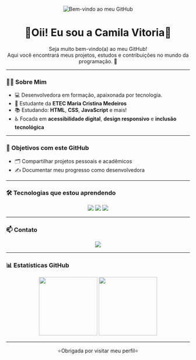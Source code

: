 <!-- Banner -->
<p align="center">
  <img src="https://github.com/user-attachments/assets/2c4b6ee4-25ab-4ab5-a5fa-299afd720e06" alt="Bem-vindo ao meu GitHub" />
</p>

<h1 align="center">💜Oii! Eu sou a Camila Vitoria🤍</h1>

<p align="center">
  Seja muito bem-vindo(a) ao meu GitHub!<br>
  Aqui você encontrará meus projetos, estudos e contribuições no mundo da programação. 🚀
</p>

---

### 💁‍♀️ Sobre Mim

- 💻 Desenvolvedora em formação, apaixonada por tecnologia.
- 🌹 Estudante da **ETEC Maria Cristina Medeiros**
- 📚 Estudando: **HTML**, **CSS**, **JavaScript** e mais!
- ♿ Focada em **acessibilidade digital**, **design responsivo** e **inclusão tecnológica**

---

### 🎯 Objetivos com este GitHub

- 🗂️ Compartilhar projetos pessoais e acadêmicos
- ✍️ Documentar meu progresso como desenvolvedora

---

### 🛠️ Tecnologias que estou aprendendo

<p align="center">
  <img src="https://img.shields.io/badge/HTML5-e34c26?style=for-the-badge&logo=html5&logoColor=white" />
  <img src="https://img.shields.io/badge/CSS3-264de4?style=for-the-badge&logo=css3&logoColor=white" />
  <img src="https://img.shields.io/badge/JavaScript-f7df1e?style=for-the-badge&logo=javascript&logoColor=black" />

</p>

---

### 📫 Contato

<p align="center">
  <a href="mailto:projcamilavitoria@gmail.com">
    <img src="https://img.shields.io/badge/Email-projcamilavitoria@gmail.com-purple?style=for-the-badge&logo=gmail&logoColor=white" />
  </a>
</p>

---

### 📊 Estatísticas GitHub

<div align="center">
  <img height="160em" src="https://github-readme-stats.vercel.app/api?username=projCamilaVitoria&show_icons=true&theme=radical&include_all_commits=true&count_private=true"/>
  <img height="160em" src="https://github-readme-stats.vercel.app/api/top-langs/?username=projCamilaVitoria&layout=compact&langs_count=7&theme=rose_pine"/>
</div>

---

<p align="center">⭐️Obrigada por visitar meu perfil⭐️</p>
